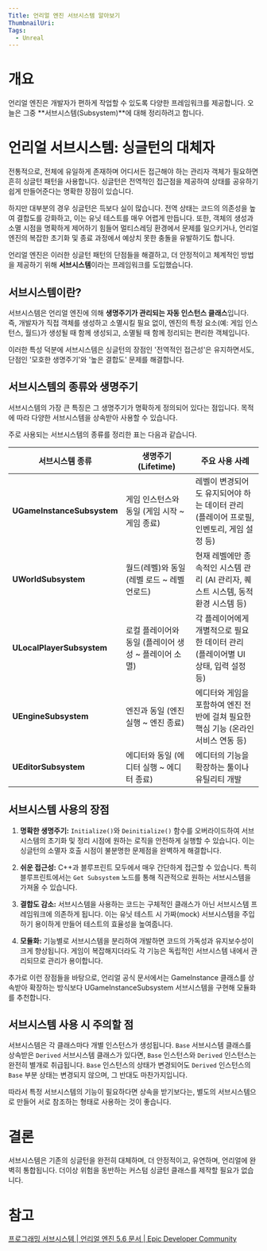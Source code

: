 ```yaml
---
Title: 언리얼 엔진 서브시스템 알아보기
ThumbnailUri:
Tags:
  - Unreal
---
```

# 개요

언리얼 엔진은 개발자가 편하게 작업할 수 있도록 다양한 프레임워크를 제공합니다. 오늘은 그중 **서브시스템(Subsystem)**에 대해 정리하려고 합니다.

# 언리얼 서브시스템: 싱글턴의 대체자

전통적으로, 전체에 유일하게 존재하며 어디서든 접근해야 하는 관리자 객체가 필요하면 흔히 싱글턴 패턴을 사용합니다. 싱글턴은 전역적인 접근점을 제공하여 상태를 공유하기 쉽게 만들어준다는 명확한 장점이 있습니다.

하지만 대부분의 경우 싱글턴은 득보다 실이 많습니다. 전역 상태는 코드의 의존성을 높여 결합도를 강화하고, 이는 유닛 테스트를 매우 어렵게 만듭니다. 또한, 객체의 생성과 소멸 시점을 명확하게 제어하기 힘들어 멀티스레딩 환경에서 문제를 일으키거나, 언리얼 엔진의 복잡한 초기화 및 종료 과정에서 예상치 못한 충돌을 유발하기도 합니다.

언리얼 엔진은 이러한 싱글턴 패턴의 단점들을 해결하고, 더 안정적이고 체계적인 방법을 제공하기 위해 **서브시스템**이라는 프레임워크를 도입했습니다.

## 서브시스템이란?

서브시스템은 언리얼 엔진에 의해 **생명주기가 관리되는 자동 인스턴스 클래스**입니다. 즉, 개발자가 직접 객체를 생성하고 소멸시킬 필요 없이, 엔진의 특정 요소(예: 게임 인스턴스, 월드)가 생성될 때 함께 생성되고, 소멸될 때 함께 정리되는 편리한 객체입니다.

이러한 특성 덕분에 서브시스템은 싱글턴의 장점인 '전역적인 접근성'은 유지하면서도, 단점인 '모호한 생명주기'와 '높은 결합도' 문제를 해결합니다.

## 서브시스템의 종류와 생명주기

서브시스템의 가장 큰 특징은 그 생명주기가 명확하게 정의되어 있다는 점입니다. 목적에 따라 다양한 서브시스템을 상속받아 사용할 수 있습니다.

주로 사용되는 서브시스템의 종류를 정리한 표는 다음과 같습니다.

| 서브시스템 종류                   | 생명주기 (Lifetime)                 | 주요 사용 사례                                            |
| -------------------------- | ------------------------------- | --------------------------------------------------- |
| **UGameInstanceSubsystem** | 게임 인스턴스와 동일 (게임 시작 ~ 게임 종료)     | 레벨이 변경되어도 유지되어야 하는 데이터 관리 (플레이어 프로필, 인벤토리, 게임 설정 등) |
| **UWorldSubsystem**        | 월드(레벨)와 동일 (레벨 로드 ~ 레벨 언로드)     | 현재 레벨에만 종속적인 시스템 관리 (AI 관리자, 퀘스트 시스템, 동적 환경 시스템 등)  |
| **ULocalPlayerSubsystem**  | 로컬 플레이어와 동일 (플레이어 생성 ~ 플레이어 소멸) | 각 플레이어에게 개별적으로 필요한 데이터 관리 (플레이어별 UI 상태, 입력 설정 등)    |
| **UEngineSubsystem**       | 엔진과 동일 (엔진 실행 ~ 엔진 종료)          | 에디터와 게임을 포함하여 엔진 전반에 걸쳐 필요한 핵심 기능 (온라인 서비스 연동 등)    |
| **UEditorSubsystem**       | 에디터와 동일 (에디터 실행 ~ 에디터 종료)       | 에디터의 기능을 확장하는 툴이나 유틸리티 개발                           |

## 서브시스템 사용의 장점

1. **명확한 생명주기:** `Initialize()`와 `Deinitialize()` 함수를 오버라이드하여 서브시스템의 초기화 및 정리 시점에 원하는 로직을 안전하게 실행할 수 있습니다. 이는 싱글턴의 소멸자 호출 시점이 불분명한 문제점을 완벽하게 해결합니다.
    
2. **쉬운 접근성:** C++과 블루프린트 모두에서 매우 간단하게 접근할 수 있습니다. 특히 블루프린트에서는 `Get Subsystem` 노드를 통해 직관적으로 원하는 서브시스템을 가져올 수 있습니다.
    
3. **결합도 감소:** 서브시스템을 사용하는 코드는 구체적인 클래스가 아닌 서브시스템 프레임워크에 의존하게 됩니다. 이는 유닛 테스트 시 가짜(mock) 서브시스템을 주입하기 용이하게 만들어 테스트의 효율성을 높여줍니다.
    
4. **모듈화:** 기능별로 서브시스템을 분리하여 개발하면 코드의 가독성과 유지보수성이 크게 향상됩니다. 게임이 복잡해지더라도 각 기능은 독립적인 서브시스템 내에서 관리되므로 관리가 용이합니다.
    

추가로 이런 장점들을 바탕으로, 언리얼 공식 문서에서는 GameInstance 클래스를 상속받아 확장하는 방식보다 UGameInstanceSubsystem 서브시스템을 구현해 모듈화를 추천합니다.

## 서브시스템 사용 시 주의할 점

서브시스템은 각 클래스마다 개별 인스턴스가 생성됩니다. `Base` 서브시스템 클래스를 상속받은 `Derived` 서브시스템 클래스가 있다면, `Base` 인스턴스와 `Derived` 인스턴스는 완전히 별개로 취급됩니다. `Base` 인스턴스의 상태가 변경되어도 `Derived` 인스턴스의 `Base` 부분 상태는 변경되지 않으며, 그 반대도 마찬가지입니다.

따라서 특정 서브시스템의 기능이 필요하다면 상속을 받기보다는, 별도의 서브시스템으로 만들어 서로 참조하는 형태로 사용하는 것이 좋습니다.

# 결론

서브시스템은 기존의 싱글턴을 완전히 대체하며, 더 안정적이고, 유연하며, 언리얼에 완벽히 통합됩니다. 더이상 위험을 동반하는 커스텀 싱글턴 클래스를 제작할 필요가 없습니다.

# 참고
[프로그래밍 서브시스템 | 언리얼 엔진 5.6 문서 | Epic Developer Community](https://dev.epicgames.com/documentation/ko-kr/unreal-engine/programming-subsystems-in-unreal-engine)
